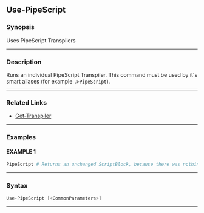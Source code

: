 
Use-PipeScript
--------------
### Synopsis
Uses PipeScript Transpilers

---
### Description

Runs an individual PipeScript Transpiler.
This command must be used by it's smart aliases (for example ```.>PipeScript```).

---
### Related Links
* [Get-Transpiler](Get-Transpiler.md)



---
### Examples
#### EXAMPLE 1
```PowerShell
PipeScript # Returns an unchanged ScriptBlock, because there was nothing to run.
```

---
### Syntax
```PowerShell
Use-PipeScript [<CommonParameters>]
```
---


